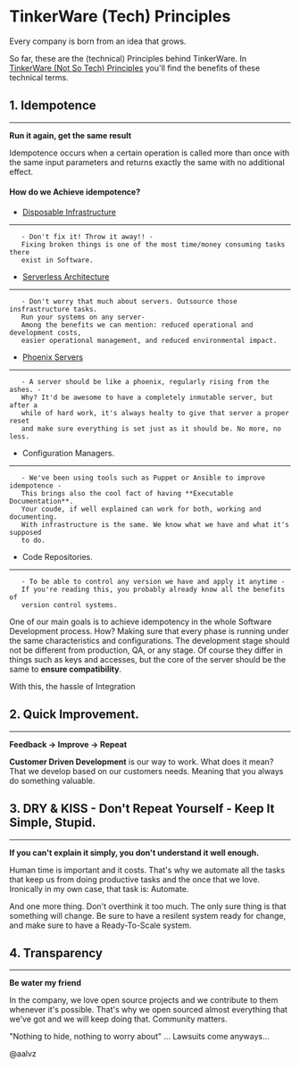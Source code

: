 TinkerWare (Tech) Principles
===

Every company is born from an idea that grows.

So far, these are the (technical) Principles behind TinkerWare.
In [TinkerWare (Not So Tech) Principles](https://blog.tinkerware.io) you'll find
the benefits of these technical terms.

## 1. Idempotence
---

**Run it again, get the same result**

Idempotence occurs when a certain operation is called more than once with
the same input parameters and returns exactly the same with no additional effect.

#### How do we Achieve idempotence?

* [Disposable Infrastructure](http://martinfowler.com/bliki/ImmutableServer.html)

---
       - Don't fix it! Throw it away!! -
       Fixing broken things is one of the most time/money consuming tasks there
       exist in Software.

* [Serverless Architecture](http://martinfowler.com/articles/serverless.html)

---
       - Don't worry that much about servers. Outsource those insfrastructure tasks.
       Run your systems on any server-
       Among the benefits we can mention: reduced operational and development costs,
       easier operational management, and reduced environmental impact.

* [Phoenix Servers](http://martinfowler.com/bliki/PhoenixServer.html)

---
       - A server should be like a phoenix, regularly rising from the ashes. -
       Why? It'd be awesome to have a completely inmutable server, but after a
       while of hard work, it's always healty to give that server a proper reset
       and make sure everything is set just as it should be. No more, no less.

* Configuration Managers.

---
       - We've been using tools such as Puppet or Ansible to improve idempotence -
       This brings also the cool fact of having **Executable Documentation**.
       Your coude, if well explained can work for both, working and documenting.
       With infrastructure is the same. We know what we have and what it's supposed
       to do.

* Code Repositories.

---
       - To be able to control any version we have and apply it anytime -
       If you're reading this, you probably already know all the benefits of
       version control systems.

One of our main goals is to achieve idempotency in the whole Software Development
process. How? Making sure that every phase is running under the same characteristics and
configurations. The development stage should not be different from production, QA,
or any stage. Of course they differ in things such as keys and accesses, but the
core of the server should be the same to **ensure compatibility**.

With this, the hassle of Integration

## 2. Quick Improvement.
---

**Feedback -> Improve -> Repeat**

**Customer Driven Development** is our way to work. What does it mean? That we
develop based on our customers needs. Meaning that you always do something valuable.


## 3. DRY & KISS - Don't Repeat Yourself - Keep It Simple, Stupid.
---

**If you can't explain it simply, you don't understand it well enough.**

Human time is important and it costs. That's why we automate all the tasks that
keep us from doing productive tasks and the once that we love. Ironically in my
own case, that task is: Automate.

And one more thing. Don't overthink it too much. The only sure thing is that
something will change. Be sure to have a resilent system ready for change, and
make sure to have a Ready-To-Scale system.

## 4. Transparency
---

**Be water my friend**

In the company, we love open source projects and we contribute to them whenever
it's possible. That's why we open sourced almost everything that we've got and
we will keep doing that. Community matters.

"Nothing to hide, nothing to worry about" ... Lawsuits come anyways...


@aalvz

